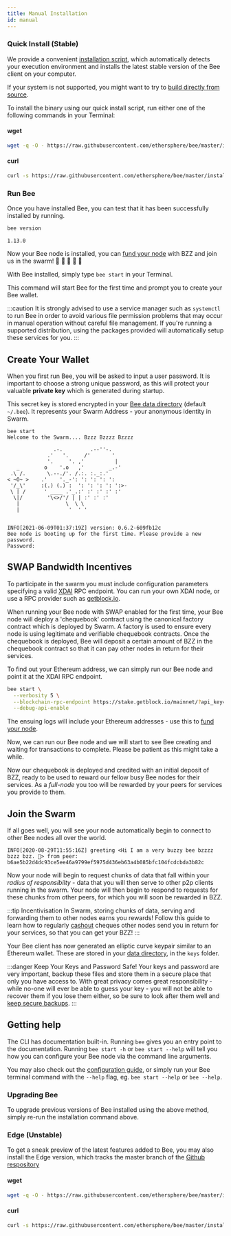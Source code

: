```yaml
---
title: Manual Installation
id: manual
---
```


### Quick Install (Stable)

We provide a convenient [installation script](https://github.com/ethersphere/bee/blob/637b67a8e0a2b15e707f510bb7f49aea4ef6c110/install.sh), which automatically detects your execution environment and installs the latest stable version of the Bee client on your computer.

If your system is not supported, you might want to try to [build directly from source](/docs/installation/build-from-source).

To install the binary using our quick install script, run either one of the following commands in your Terminal:

#### wget

```bash
wget -q -O - https://raw.githubusercontent.com/ethersphere/bee/master/install.sh | TAG=v1.13.0 bash
```

#### curl

```bash
curl -s https://raw.githubusercontent.com/ethersphere/bee/master/install.sh | TAG=v1.13.0 bash
```

### Run Bee

Once you have installed Bee, you can test that it has been successfully installed by running.

```bash
bee version
```

```
1.13.0
```

Now your Bee node is installed, you can [fund your
node](/docs/installation/fund-your-node) with BZZ and join us in the
swarm! 🐝 🐝 🐝 🐝 🐝

With Bee installed, simply type `bee start` in your Terminal.

This command will start Bee for the first time and prompt you to create your Bee wallet.

:::caution
It is strongly advised to use a service manager such as `systemctl` to run Bee in order to avoid various file permission problems that may occur in manual operation without careful file management. If you're running a supported distribution, using the packages provided will automatically setup these services for you.
:::

## Create Your Wallet

When you first run Bee, you will be asked to input a user password. It is important to choose a strong unique password, as this will protect your valuable **private key** which is generated during startup.

This secret key is stored encrypted in your [Bee data
directory](/docs/working-with-bee/configuration#--data-dir) (default
`~/.bee`). It represents your Swarm Address - your anonymous identity
in Swarm.

```
bee start
Welcome to the Swarm.... Bzzz Bzzzz Bzzzz

               .-.         .--''-.
             .'   '.     /'       '
             '.     '. ,'          |
   _        o    '.o   ,'        _.-'
 .\ /.       \.--./'. /.:. :._:.'
< ~O~ >    .'    '._-': ': ': ': ':
 '/_\'     :(.) (.) :  ': ': ': ': ':>-
 \ | /      ' ____ .'_.:' :' :' :' :'
  \|/        '\<>/'/ | | :' :' :'
   |               \  \ \
   |                '  ' '


INFO[2021-06-09T01:37:19Z] version: 0.6.2-609fb12c
Bee node is booting up for the first time. Please provide a new password.
Password:
```

## SWAP Bandwidth Incentives

To participate in the swarm you must include configuration parameters specifying a valid [XDAI](https://www.xdaichain.com/) RPC endpoint. You can run your own XDAI node, or use a RPC provider such as [getblock.io](https://getblock.io/).

When running your Bee node with SWAP enabled for the first time, your Bee node will deploy a 'chequebook' contract using the canonical factory contract which is deployed by Swarm. A factory is used to ensure every node is using legitimate and verifiable chequebook contracts. Once the chequebook is deployed, Bee will deposit a certain amount of BZZ in the chequebook contract so that it can pay other nodes in return for their services.

To find out your Ethereum address, we can simply run our Bee node and point it at the XDAI RPC endpoint.

```bash
bee start \
  --verbosity 5 \
  --blockchain-rpc-endpoint https://stake.getblock.io/mainnet/?api_key=your-api-key \
  --debug-api-enable
```

The ensuing logs will include your Ethereum addresses - use this to
[fund your node](/docs/installation/fund-your-node).

Now, we can run our Bee node and we will start to see Bee creating and waiting for transactions to complete. Please be patient as this might take a while.

Now our chequebook is deployed and credited with an initial deposit of
BZZ, ready to be used to reward our fellow busy Bee nodes for their
services. As a _full-node_ you too will be rewarded by your peers for
services you provide to them.

## Join the Swarm

If all goes well, you will see your node automatically begin to connect to other Bee nodes all over the world.

```
INFO[2020-08-29T11:55:16Z] greeting <Hi I am a very buzzy bee bzzzz bzzz bzz. 🐝> from peer: b6ae5b22d4dc93ce5ee46a9799ef5975d436eb63a4b085bfc104fcdcbda3b82c
```

Now your node will begin to request chunks of data that fall within
your _radius of responsibilty_ - data that you will then serve to
other p2p clients running in the swarm. Your node will then begin to
respond to requests for these chunks from other peers, for which you
will soon be rewarded in BZZ.

:::tip Incentivisation
In Swarm, storing chunks of data, serving and forwarding them to other nodes earns you rewards! Follow this guide to learn how to regularly [cashout](/docs/working-with-bee/cashing-out) cheques other nodes send you in return for your services, so that you can get your BZZ!
:::

Your Bee client has now generated an elliptic curve keypair similar to an Ethereum wallet. These are stored in your [data directory](/docs/working-with-bee/configuration), in the `keys` folder.

:::danger Keep Your Keys and Password Safe!
Your keys and password are very important, backup these files and
store them in a secure place that only you have access to. With great
privacy comes great responsibility - while no-one will ever be able to
guess your key - you will not be able to recover them if you lose them
either, so be sure to look after them well and [keep secure
backups](/docs/working-with-bee/backups).
:::

## Getting help

The CLI has documentation built-in. Running `bee` gives you an entry point to the documentation. Running `bee start -h` or `bee start --help` will tell you how you can configure your Bee node via the command line arguments.

You may also check out the [configuration guide](/docs/working-with-bee/configuration), or simply run your Bee terminal command with the `--help` flag, eg. `bee start --help` or `bee --help`.

### Upgrading Bee

To upgrade previous versions of Bee installed using the above method, simply re-run the installation command above.

### Edge (Unstable)

To get a sneak preview of the latest features added to Bee, you may also install the Edge version, which tracks the master branch of the [Github respository](https://github.com/ethersphere/bee)

#### wget

```bash
wget -q -O - https://raw.githubusercontent.com/ethersphere/bee/master/install.sh | bash
```

#### curl

```bash
curl -s https://raw.githubusercontent.com/ethersphere/bee/master/install.sh | bash
```
